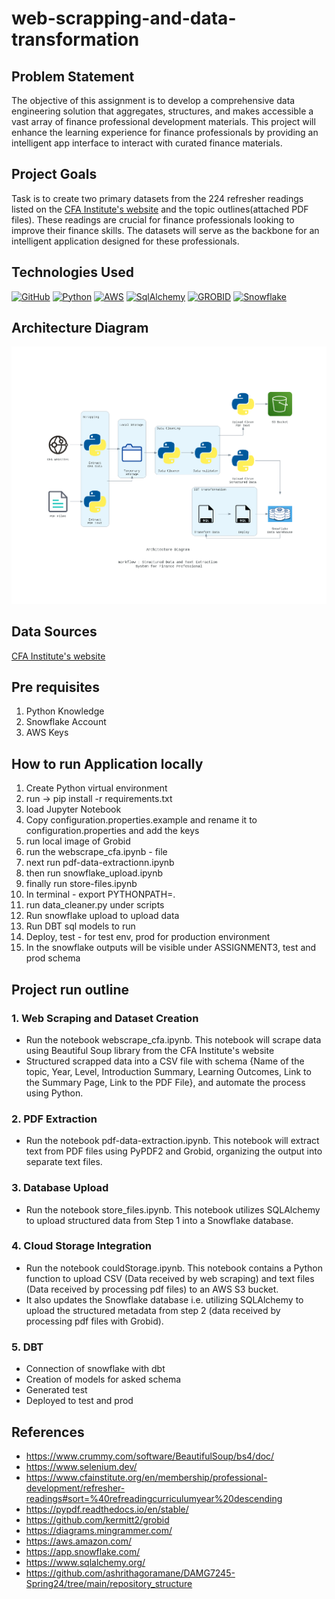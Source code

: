 # web-scrapping-and-data-transformation

## Problem Statement

The objective of this assignment is to develop a comprehensive data engineering solution that aggregates, structures, and makes accessible a vast array of finance professional development materials. This project will enhance the learning experience for finance professionals by providing an intelligent app interface to interact with curated finance materials.

## Project Goals
Task is to create two primary datasets from the 224 refresher readings listed on the [CFA Institute's website](https://www.cfainstitute.org/en/membership/professional-development/refresher-readings#sort=%40refreadingcurriculumyear%20descending) and the topic outlines(attached PDF files). These readings are crucial for finance professionals looking to improve their finance skills. The datasets will serve as the backbone for an intelligent application designed for these professionals.

## Technologies Used
[![GitHub](https://img.shields.io/badge/GitHub-100000?style=for-the-badge&logo=github&logoColor=white)](https://github.com/)
[![Python](https://img.shields.io/badge/Python-FFD43B?style=for-the-badge&logo=python&logoColor=blue)](https://www.python.org/)
[![AWS](https://img.shields.io/badge/AWS-411120?style=for-the-badge)](https://aws.amazon.com/)
[![SqlAlchemy](https://img.shields.io/badge/SqlAlchemy-700000?style=for-the-badge)](https://www.sqlalchemy.org/)
[![GROBID](https://img.shields.io/badge/GROBID-FFFFFF?style=for-the-badge&logo=GROBID&logoColor=black)](https://grobid.readthedocs.io/en/latest/Introduction/)
[![Snowflake](https://img.shields.io/badge/snowflake-0000FF?style=for-the-badge&logo=snowflake&logoColor=white)](https://docs.snowflake.com/ )

## Architecture Diagram

<img src="architecture diagram\architecture_diagram.png">

## Data Sources
[CFA Institute's website](https://www.cfainstitute.org/en/membership/professional-development/refresher-readings#sort=%40refreadingcurriculumyear%20descending)

## Pre requisites
1. Python Knowledge
2. Snowflake Account
3. AWS Keys


## How to run Application locally

1. Create Python virtual environment
2. run -> pip install -r requirements.txt
3. load Jupyter Notebook
4. Copy configuration.properties.example and rename it to configuration.properties and add the keys
5. run local image of Grobid
6. run the webscrape_cfa.ipynb - file
7. next run pdf-data-extractionn.ipynb
8. then run snowflake_upload.ipynb
9. finally run store-files.ipynb
10. In terminal - export PYTHONPATH=.
11. run data_cleaner.py under scripts
12. Run snowflake upload to upload data
13. Run DBT sql models to run
14. Deploy, test - for test env, prod for production environment
15. In the snowflake outputs will be visible under ASSIGNMENT3, test and prod schema
    
## Project run outline

### 1. Web Scraping and Dataset Creation

- Run the notebook webscrape_cfa.ipynb. This notebook will scrape data using Beautiful Soup library from the CFA Institute's website
- Structured scrapped data into a CSV file with schema {Name of the topic, Year, Level, Introduction Summary, Learning Outcomes, Link to the Summary Page, Link to the PDF File}, and automate the process using Python.

### 2. PDF Extraction
- Run the notebook pdf-data-extraction.ipynb. This notebook will extract text from PDF files using PyPDF2 and Grobid, organizing the output into separate text files.
  
### 3. Database Upload
- Run the notebook store_files.ipynb. This notebook utilizes SQLAlchemy to upload structured data from Step 1 into a Snowflake database.

### 4. Cloud Storage Integration
- Run the notebook couldStorage.ipynb. This notebook contains a Python function to upload CSV (Data received by web scraping) and text files (Data received by processing pdf files) to an AWS S3 bucket.
- It also updates the Snowflake database i.e. utilizing SQLAlchemy to upload the structured metadata from step 2 (data received by processing pdf files with Grobid). 

### 5. DBT
- Connection of snowflake with dbt
- Creation of models for asked schema
- Generated test
- Deployed to test and prod

## References

- https://www.crummy.com/software/BeautifulSoup/bs4/doc/
- https://www.selenium.dev/
- https://www.cfainstitute.org/en/membership/professional-development/refresher-readings#sort=%40refreadingcurriculumyear%20descending
- https://pypdf.readthedocs.io/en/stable/
- https://github.com/kermitt2/grobid
- https://diagrams.mingrammer.com/
- https://aws.amazon.com/
- https://app.snowflake.com/
- https://www.sqlalchemy.org/
- https://github.com/ashrithagoramane/DAMG7245-Spring24/tree/main/repository_structure

